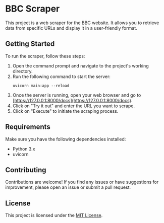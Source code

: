# BBC Scraper

This project is a web scraper for the BBC website. It allows you to retrieve data from specific URLs and display it in a user-friendly format.

## Getting Started

To run the scraper, follow these steps:

1. Open the command prompt and navigate to the project's working directory.
2. Run the following command to start the server:
    ```
    uvicorn main:app --reload
    ```
3. Once the server is running, open your web browser and go to [https://127.0.0.1:8000/docs](https://127.0.0.1:8000/docs).
4. Click on "Try it out" and enter the URL you want to scrape.
5. Click on "Execute" to initiate the scraping process.

## Requirements

Make sure you have the following dependencies installed:

- Python 3.x
- uvicorn

## Contributing

Contributions are welcome! If you find any issues or have suggestions for improvement, please open an issue or submit a pull request.

## License

This project is licensed under the [MIT License](LICENSE).